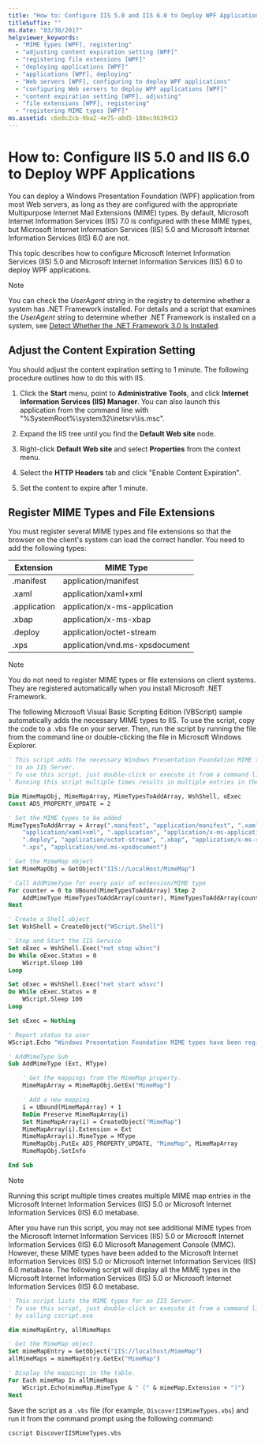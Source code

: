 ```yaml
---
title: "How to: Configure IIS 5.0 and IIS 6.0 to Deploy WPF Applications"
titleSuffix: ""
ms.date: "03/30/2017"
helpviewer_keywords:
  - "MIME types [WPF], registering"
  - "adjusting content expiration setting [WPF]"
  - "registering file extensions [WPF]"
  - "deploying applications [WPF]"
  - "applications [WPF], deploying"
  - "Web servers [WPF], configuring to deploy WPF applications"
  - "configuring Web servers to deploy WPF applications [WPF]"
  - "content expiration setting [WPF], adjusting"
  - "file extensions [WPF], registering"
  - "registering MIME types [WPF]"
ms.assetid: c6e8c2cb-9ba2-4e75-a0d5-180ec9639433
---
```


# How to: Configure IIS 5.0 and IIS 6.0 to Deploy WPF Applications

You can deploy a Windows Presentation Foundation (WPF) application from most Web servers, as long as they are configured with the appropriate Multipurpose Internet Mail Extensions (MIME) types. By default, Microsoft Internet Information Services (IIS) 7.0 is configured with these MIME types, but Microsoft Internet Information Services (IIS) 5.0 and Microsoft Internet Information Services (IIS) 6.0 are not.

This topic describes how to configure Microsoft Internet Information Services (IIS) 5.0 and Microsoft Internet Information Services (IIS) 6.0 to deploy WPF applications.

> [!NOTE]
> You can check the *UserAgent* string in the registry to determine whether a system has .NET Framework installed. For details and a script that examines the *UserAgent* string to determine whether .NET Framework is installed on a system, see [Detect Whether the .NET Framework 3.0 Is Installed](how-to-detect-whether-the-net-framework-3-0-is-installed.md).

<a name="content_expiration"></a>

## Adjust the Content Expiration Setting

You should adjust the content expiration setting to 1 minute. The following procedure outlines how to do this with IIS.

1. Click the **Start** menu, point to **Administrative Tools**, and click **Internet Information Services (IIS) Manager**. You can also launch this application from the command line with "%SystemRoot%\system32\inetsrv\iis.msc".

2. Expand the IIS tree until you find the **Default Web site** node.

3. Right-click **Default Web site** and select **Properties** from the context menu.

4. Select the **HTTP Headers** tab and click "Enable Content Expiration".

5. Set the content to expire after 1 minute.

<a name="register_mime_types"></a>

## Register MIME Types and File Extensions

You must register several MIME types and file extensions so that the browser on the client's system can load the correct handler. You need to add the following types:

|Extension|MIME Type|
|---------------|---------------|
|.manifest|application/manifest|
|.xaml|application/xaml+xml|
|.application|application/x-ms-application|
|.xbap|application/x-ms-xbap|
|.deploy|application/octet-stream|
|.xps|application/vnd.ms-xpsdocument|

> [!NOTE]
> You do not need to register MIME types or file extensions on client systems. They are registered automatically when you install Microsoft .NET Framework.

The following Microsoft Visual Basic Scripting Edition (VBScript) sample automatically adds the necessary MIME types to IIS. To use the script, copy the code to a .vbs file on your server. Then, run the script by running the file from the command line or double-clicking the file in Microsoft Windows Explorer.

```vb
' This script adds the necessary Windows Presentation Foundation MIME types
' to an IIS Server.
' To use this script, just double-click or execute it from a command line.
' Running this script multiple times results in multiple entries in the IIS MimeMap.

Dim MimeMapObj, MimeMapArray, MimeTypesToAddArray, WshShell, oExec
Const ADS_PROPERTY_UPDATE = 2

' Set the MIME types to be added
MimeTypesToAddArray = Array(".manifest", "application/manifest", ".xaml", _
    "application/xaml+xml", ".application", "application/x-ms-application", _
    ".deploy", "application/octet-stream", ".xbap", "application/x-ms-xbap", _
    ".xps", "application/vnd.ms-xpsdocument")

' Get the MimeMap object
Set MimeMapObj = GetObject("IIS://LocalHost/MimeMap")

' Call AddMimeType for every pair of extension/MIME type
For counter = 0 to UBound(MimeTypesToAddArray) Step 2
    AddMimeType MimeTypesToAddArray(counter), MimeTypesToAddArray(counter+1)
Next

' Create a Shell object
Set WshShell = CreateObject("WScript.Shell")

' Stop and Start the IIS Service
Set oExec = WshShell.Exec("net stop w3svc")
Do While oExec.Status = 0
    WScript.Sleep 100
Loop

Set oExec = WshShell.Exec("net start w3svc")
Do While oExec.Status = 0
    WScript.Sleep 100
Loop

Set oExec = Nothing

' Report status to user
WScript.Echo "Windows Presentation Foundation MIME types have been registered."

' AddMimeType Sub
Sub AddMimeType (Ext, MType)

    ' Get the mappings from the MimeMap property.
    MimeMapArray = MimeMapObj.GetEx("MimeMap")

    ' Add a new mapping.
    i = UBound(MimeMapArray) + 1
    ReDim Preserve MimeMapArray(i)
    Set MimeMapArray(i) = CreateObject("MimeMap")
    MimeMapArray(i).Extension = Ext
    MimeMapArray(i).MimeType = MType
    MimeMapObj.PutEx ADS_PROPERTY_UPDATE, "MimeMap", MimeMapArray
    MimeMapObj.SetInfo

End Sub
```

> [!NOTE]
> Running this script multiple times creates multiple MIME map entries in the Microsoft Internet Information Services (IIS) 5.0 or Microsoft Internet Information Services (IIS) 6.0 metabase.

After you have run this script, you may not see additional MIME types from the Microsoft Internet Information Services (IIS) 5.0 or Microsoft Internet Information Services (IIS) 6.0 Microsoft Management Console (MMC). However, these MIME types have been added to the Microsoft Internet Information Services (IIS) 5.0 or Microsoft Internet Information Services (IIS) 6.0 metabase. The following script will display all the MIME types in the Microsoft Internet Information Services (IIS) 5.0 or Microsoft Internet Information Services (IIS) 6.0 metabase.

```vb
' This script lists the MIME types for an IIS Server.
' To use this script, just double-click or execute it from a command line
' by calling cscript.exe

dim mimeMapEntry, allMimeMaps

' Get the MimeMap object.
Set mimeMapEntry = GetObject("IIS://localhost/MimeMap")
allMimeMaps = mimeMapEntry.GetEx("MimeMap")

' Display the mappings in the table.
For Each mimeMap In allMimeMaps
    WScript.Echo(mimeMap.MimeType & " (" & mimeMap.Extension + ")")
Next
```

Save the script as a `.vbs` file (for example, `DiscoverIISMimeTypes.vbs`) and run it from the command prompt using the following command:

```console
cscript DiscoverIISMimeTypes.vbs
```
